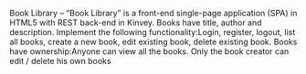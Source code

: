 ﻿Book Library –  “Book Library” is a front-end single-page application (SPA) in HTML5 with REST back-end in Kinvey. Books have title, author and description. Implement the following functionality:Login, register, logout, list all books, create a new book, edit existing book, delete existing book. Books have ownership:Anyone can view all the books. Only the book creator can edit / delete his own books